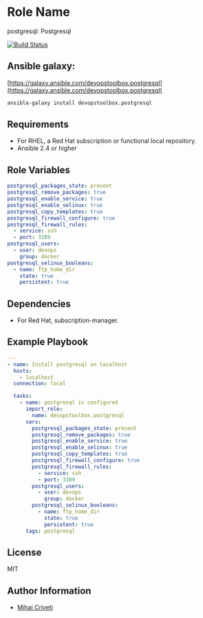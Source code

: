 Role Name
=========

postgresql: Postgresql

[![Build Status](https://travis-ci.org/cmihai-ansible/postgresql.svg?branch=master)](https://travis-ci.org/cmihai-ansible/postgresql)

Ansible galaxy:
---------------

[https://galaxy.ansible.com/devopstoolbox.postgresql](https://galaxy.ansible.com/devopstoolbox.postgresql)

```bash
ansible-galaxy install devopstoolbox.postgresql
```

Requirements
------------

- For RHEL, a Red Hat subscription or functional local repository.
- Ansible 2.4 or higher

Role Variables
--------------

```yaml
postgresql_packages_state: present
postgresql_remove_packages: true
postgresql_enable_service: true
postgresql_enable_selinux: true
postgresql_copy_templates: true
postgresql_firewall_configure: true
postgresql_firewall_rules:
  - service: ssh
  - port: 3389
postgresql_users:
  - user: devops
    group: docker
postgresql_selinux_booleans:
  - name: ftp_home_dir
    state: true
    persistent: true
```

Dependencies
------------

- For Red Hat, subscription-manager.

Example Playbook
----------------

```yaml
---
- name: Install postgresql on localhost
  hosts:
    - localhost
  connection: local

  tasks:
    - name: postgresql is configured
      import_role:
        name: devopstoolbox.postgresql
      vars:
        postgresql_packages_state: present
        postgresql_remove_packages: true
        postgresql_enable_service: true
        postgresql_enable_selinux: true
        postgresql_copy_templates: true
        postgresql_firewall_configure: true
        postgresql_firewall_rules:
          - service: ssh
          - port: 3389
        postgresql_users:
          - user: devops
            group: docker
        postgresql_selinux_booleans:
          - name: ftp_home_dir
            state: true
            persistent: true
      tags: postgresql
```

License
-------

MIT

Author Information
------------------

- [Mihai Criveti](https://www.linkedin.com/in/devopstoolbox.)
